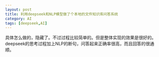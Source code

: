 ```yaml
---
layout: post
title: 利用deepseek和NLP模型做了个本地的文件知识库问答系统
category: AI
tags: [deepseek,AI]
---
```


具体怎么做的，隐藏了。不过过程比较简单的。但是整体实现的效果是很好的。deepseek的思考过程加上NLP的断句，问答起来正确率很高，而且回答的很通顺。
